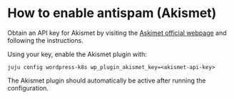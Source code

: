 # How to enable antispam (Akismet)

Obtain an API key for Akismet by visiting the [Askimet official webpage](https://akismet.com/)
and following the instructions.

Using your key, enable the Akismet plugin with:

```
juju config wordpress-k8s wp_plugin_akismet_key=<akismet-api-key>
```

The Akismet plugin should automatically be active after running the configuration.